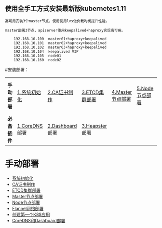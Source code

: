 ## 使用全手工方式安装最新版kubernetes1.11

    高可用安装3个master节点，使用使用lvs做负载均衡提升性能。

    master部署3节点，apiserver使用keepalived+haproxy实现高可用。

        192.168.10.100  master01+haproxy+keepalived
        192.168.10.101  master02+haproxy+keepalived
        192.168.10.102  master03+haproxy+keepalived
        192.168.10.104  keepalived VIP
        192.168.10.105  node01
        192.168.10.160  node02


 #安装部署：


<table border="0">
    <tr>
            <td><strong>手动部署</strong></td>
            <td><a href="kubernetes/1.11/docs/系统初始化.md">1.系统初始化</a></td>
            <td><a href="kubernetes/1.11/docs/CA证书制作.md">2.CA证书制作</a></td>
            <td><a href="kubernetes/1.11/docs/ETCD集群部署.md">3.ETCD集群部署</a></td>
            <td><a href="kubernetes/1.11/docs/Master节点部署.md">4.Master节点部署</a></td>
            <td><a href="kubernetes/1.11/docs/Node节点部署.md">5.Node节点部署</a></td>
            <td><a href="kubernetes/1.11/docs/flannel部署.md">6.Flannel部署</a></td>
            <td><a href="docs/app.md">7.应用创建</a></td>
    </tr>
    <tr>
            <td><strong>必备插件</strong></td>
            <td><a href="docs/coredns.md">1.CoreDNS部署</a></td>
            <td><a href="docs/dashboard.md">2.Dashboard部署</a></td>
            <td><a href="docs/heapster.md">3.Heapster部署</a></td>
    </tr>
</table>



# 手动部署
- [系统初始化](kubernetes/1.11/docs/系统初始化.md)
- [CA证书制作](kubernetes/1.11/docs/CA证书制作.md)
- [ETCD集群部署](kubernetes/1.11/docs/ETCD集群部署.md)
- [Master节点部署](kubernetes/1.11/docs/Master节点部署.md)
- [Node节点部署](kubernetes/1.11/docs/Node节点部署.md)
- [Flannel网络部署](kubernetes/1.11/docs/flannel部署.md)
- [创建第一个K8S应用](kubernetes/1.11/docs/app.md)
- [CoreDNS和Dashboard部署](kubernetes/1.11/docs/dashboard.md)
